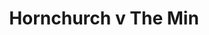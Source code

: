 ---
year: "2005"
serialNumber: "0319" 
game: "Hornchurch"
title: "Hornchurch v The Min"
gameLocation: ""
gameDate: ""
result: ""
resultType: ""
type: "game"
---